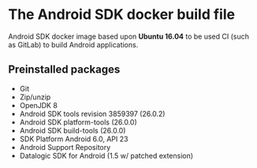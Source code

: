 # The Android SDK docker build file

Android SDK docker image based upon **Ubuntu 16.04** to be used CI (such as GitLab) to build Android applications.

## Preinstalled packages
- Git
- Zip/unzip
- OpenJDK 8
- Android SDK tools revision 3859397 (26.0.2)
- Android SDK platform-tools (26.0.0)
- Android SDK build-tools (26.0.0)
- SDK Platform Android 6.0, API 23
- Android Support Repository
- Datalogic SDK for Android (1.5 w/ patched extension)
